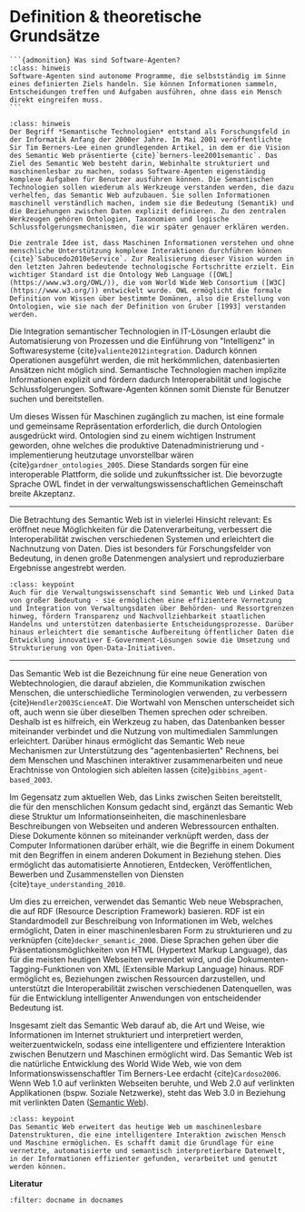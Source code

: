 # Definition & theoretische Grundsätze

````{margin}
```{admonition} Was sind Software-Agenten? 
:class: hinweis
Software-Agenten sind autonome Programme, die selbstständig im Sinne eines definierten Ziels handeln. Sie können Informationen sammeln, Entscheidungen treffen und Aufgaben ausführen, ohne dass ein Mensch direkt eingreifen muss.
```
````
```{admonition} Hintergrund
:class: hinweis
Der Begriff *Semantische Technologien* entstand als Forschungsfeld in der Informatik Anfang der 2000er Jahre. Im Mai 2001 veröffentlichte Sir Tim Berners-Lee einen grundlegenden Artikel, in dem er die Vision des Semantic Web präsentierte {cite}`berners-lee2001semantic`. Das Ziel des Semantic Web besteht darin, Webinhalte strukturiert und maschinenlesbar zu machen, sodass Software-Agenten eigenständig komplexe Aufgaben für Benutzer ausführen können. Die Semantischen Technologien sollen wiederum als Werkzeuge verstanden werden, die dazu verhelfen, das Semantic Web aufzubauen. Sie sollen Informationen maschinell verständlich machen, indem sie die Bedeutung (Semantik) und die Beziehungen zwischen Daten explizit definieren. Zu den zentralen Werkzeugen gehören Ontologien, Taxonomien und logische Schlussfolgerungsmechanismen, die wir später genauer erklären werden.

Die zentrale Idee ist, dass Maschinen Informationen verstehen und ohne menschliche Unterstützung komplexe Interaktionen durchführen können {cite}`Sabucedo2010eService`. Zur Realisierung dieser Vision wurden in den letzten Jahren bedeutende technologische Fortschritte erzielt. Ein wichtiger Standard ist die Ontology Web Language ([OWL](https://www.w3.org/OWL/)), die vom World Wide Web Consortium ([W3C](https://www.w3.org/)) entwickelt wurde. OWL ermöglicht die formale Definition von Wissen über bestimmte Domänen, also die Erstellung von Ontologien, wie sie nach der Definition von Gruber [1993] verstanden werden.
```

Die Integration semantischer Technologien in IT-Lösungen erlaubt die Automatisierung von Prozessen und die Einführung von "Intelligenz" in Softwaresysteme {cite}`valiente2012integration`. Dadurch können Operationen ausgeführt werden, die mit herkömmlichen, datenbasierten Ansätzen nicht möglich sind. Semantische Technologien machen implizite Informationen explizit und fördern dadurch Interoperabilität und logische Schlussfolgerungen. Software-Agenten können somit Dienste für Benutzer suchen und bereitstellen.

Um dieses Wissen für Maschinen zugänglich zu machen, ist eine formale und gemeinsame Repräsentation erforderlich, die durch Ontologien ausgedrückt wird. Ontologien sind zu einem wichtigen Instrument geworden, ohne welches die produktive Datenadministrierung und -implementierung heutzutage unvorstellbar wären {cite}`gardner_ontologies_2005`. Diese Standards sorgen für eine interoperable Plattform, die solide und zukunftssicher ist. Die bevorzugte Sprache OWL findet in der verwaltungswissenschaftlichen Gemeinschaft breite Akzeptanz.

---

Die Betrachtung des Semantic Web ist in vielerlei Hinsicht relevant: Es eröffnet neue Möglichkeiten für die Datenverarbeitung, verbessert die Interoperabilität zwischen verschiedenen Systemen und erleichtert die Nachnutzung von Daten. Dies ist besonders für Forschungsfelder von Bedeutung, in denen große Datenmengen analysiert und reproduzierbare Ergebnisse angestrebt werden.

```{admonition} Semantic Web und Verwaltung(swissenschaft) 
:class: keypoint
Auch für die Verwaltungswissenschaft sind Semantic Web und Linked Data von großer Bedeutung - sie ermöglichen eine effizientere Vernetzung und Integration von Verwaltungsdaten über Behörden- und Ressortgrenzen hinweg, fördern Transparenz und Nachvollziehbarkeit staatlichen Handelns und unterstützen datenbasierte Entscheidungsprozesse. Darüber hinaus erleichtert die semantische Aufbereitung öffentlicher Daten die Entwicklung innovativer E-Government-Lösungen sowie die Umsetzung und Strukturierung von Open-Data-Initiativen.
```

---

Das Semantic Web ist die Bezeichnung für eine neue Generation von Webtechnologien, die darauf abzielen, die Kommunikation zwischen Menschen, die unterschiedliche Terminologien verwenden, zu verbessern {cite}`Hendler2003ScienceAT`. Die Wortwahl von Menschen unterscheidet sich oft, auch wenn sie über dieselben Themen sprechen oder schreiben. Deshalb ist es hilfreich, ein Werkzeug zu haben, das Datenbanken besser miteinander verbindet und die Nutzung von multimedialen Sammlungen erleichtert. Darüber hinaus ermöglicht das Semantic Web neue Mechanismen zur Unterstützung des "agentenbasierten" Rechnens, bei dem Menschen und Maschinen interaktiver zusammenarbeiten und neue Erachtnisse von Ontologien sich ableiten lassen {cite}`gibbins_agent-based_2003`.

Im Gegensatz zum aktuellen Web, das Links zwischen Seiten bereitstellt, die für den menschlichen Konsum gedacht sind, ergänzt das Semantic Web diese Struktur um Informationseinheiten, die maschinenlesbare Beschreibungen von Webseiten und anderen Webressourcen enthalten. Diese Dokumente können so miteinander verknüpft werden, dass der Computer Informationen darüber erhält, wie die Begriffe in einem Dokument mit den Begriffen in einem anderen Dokument in Beziehung stehen. Dies ermöglicht das automatisierte Annotieren, Entdecken, Veröffentlichen, Bewerben und Zusammenstellen von Diensten {cite}`taye_understanding_2010`.

Um dies zu erreichen, verwendet das Semantic Web neue Websprachen, die auf RDF (Resource Description Framework) basieren. RDF ist ein Standardmodell zur Beschreibung von Informationen im Web, welches ermöglicht, Daten in einer maschinenlesbaren Form zu strukturieren und zu verknüpfen {cite}`decker_semantic_2000`. Diese Sprachen gehen über die Präsentationsmöglichkeiten von HTML (Hypertext Markup Language), das für die meisten heutigen Webseiten verwendet wird, und die Dokumenten-Tagging-Funktionen von XML (Extensible Markup Language) hinaus. RDF ermöglicht es, Beziehungen zwischen Ressourcen darzustellen, und unterstützt die Interoperabilität zwischen verschiedenen Datenquellen, was für die Entwicklung intelligenter Anwendungen von entscheidender Bedeutung ist.

Insgesamt zielt das Semantic Web darauf ab, die Art und Weise, wie Informationen im Internet strukturiert und interpretiert werden, weiterzuentwickeln, sodass eine intelligentere und effizientere Interaktion zwischen Benutzern und Maschinen ermöglicht wird. Das Semantic Web ist die natürliche Entwicklung des World Wide Web, wie von dem Informationswissenschaftler Tim Berners-Lee erdacht {cite}`Cardoso2006`. Wenn Web 1.0 auf verlinkten Webseiten beruhte, und Web 2.0 auf verlinkten Applikationen (bspw. Soziale Netzwerke), steht das Web 3.0 in Beziehung mit verlinkten Daten ([Semantic Web](https://www.techtarget.com/searchcio/definition/Semantic-Web)).


```{admonition} Was  Sie mitnehmen sollten
:class: keypoint 
Das Semantic Web erweitert das heutige Web um maschinenlesbare Datenstrukturen, die eine intelligentere Interaktion zwischen Mensch und Maschine ermöglichen. Es schafft damit die Grundlage für eine vernetzte, automatisierte und semantisch interpretierbare Datenwelt, in der Informationen effizienter gefunden, verarbeitet und genutzt werden können.
```

**Literatur**

```{bibliography}
:filter: docname in docnames
```